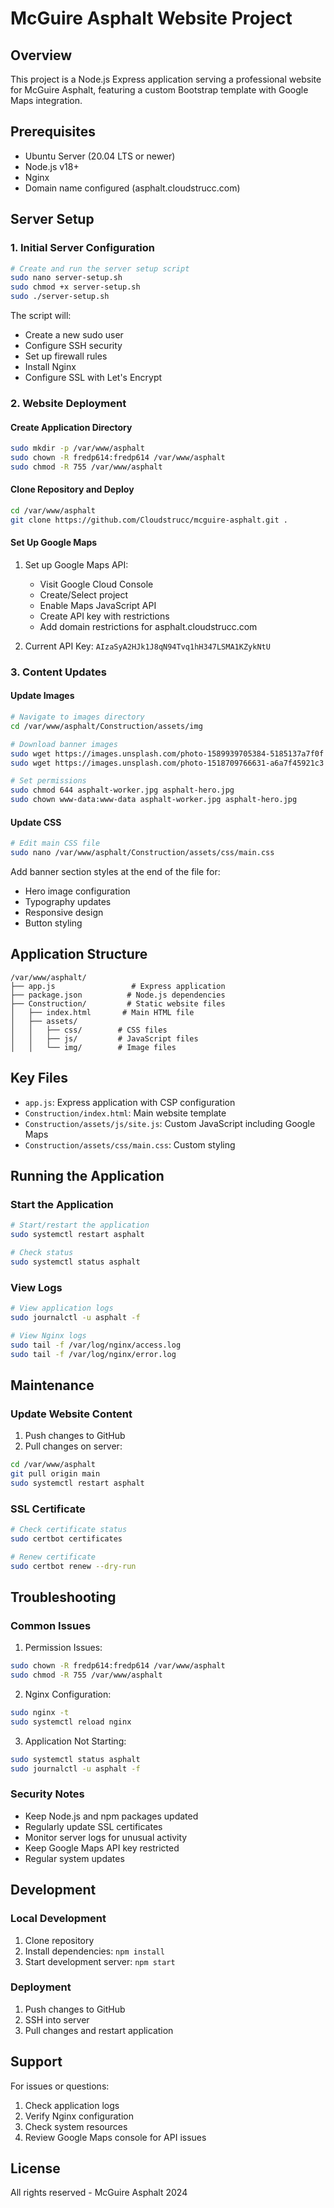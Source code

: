 # McGuire Asphalt Website Project

## Overview
This project is a Node.js Express application serving a professional website for McGuire Asphalt, featuring a custom Bootstrap template with Google Maps integration.

## Prerequisites
- Ubuntu Server (20.04 LTS or newer)
- Node.js v18+
- Nginx
- Domain name configured (asphalt.cloudstrucc.com)

## Server Setup

### 1. Initial Server Configuration
```bash
# Create and run the server setup script
sudo nano server-setup.sh
sudo chmod +x server-setup.sh
sudo ./server-setup.sh
```

The script will:
- Create a new sudo user
- Configure SSH security
- Set up firewall rules
- Install Nginx
- Configure SSL with Let's Encrypt

### 2. Website Deployment

#### Create Application Directory
```bash
sudo mkdir -p /var/www/asphalt
sudo chown -R fredp614:fredp614 /var/www/asphalt
sudo chmod -R 755 /var/www/asphalt
```

#### Clone Repository and Deploy
```bash
cd /var/www/asphalt
git clone https://github.com/Cloudstrucc/mcguire-asphalt.git .
```

#### Set Up Google Maps
1. Set up Google Maps API:
   - Visit Google Cloud Console
   - Create/Select project
   - Enable Maps JavaScript API
   - Create API key with restrictions
   - Add domain restrictions for asphalt.cloudstrucc.com

2. Current API Key: `AIzaSyA2HJk1J8qN94Tvq1hH347LSMA1KZykNtU`

### 3. Content Updates

#### Update Images
```bash
# Navigate to images directory
cd /var/www/asphalt/Construction/assets/img

# Download banner images
sudo wget https://images.unsplash.com/photo-1589939705384-5185137a7f0f -O asphalt-worker.jpg
sudo wget https://images.unsplash.com/photo-1518709766631-a6a7f45921c3 -O asphalt-hero.jpg

# Set permissions
sudo chmod 644 asphalt-worker.jpg asphalt-hero.jpg
sudo chown www-data:www-data asphalt-worker.jpg asphalt-hero.jpg
```

#### Update CSS
```bash
# Edit main CSS file
sudo nano /var/www/asphalt/Construction/assets/css/main.css
```
Add banner section styles at the end of the file for:
- Hero image configuration
- Typography updates
- Responsive design
- Button styling

## Application Structure
```
/var/www/asphalt/
├── app.js                 # Express application
├── package.json          # Node.js dependencies
├── Construction/         # Static website files
│   ├── index.html       # Main HTML file
│   ├── assets/
│   │   ├── css/        # CSS files
│   │   ├── js/         # JavaScript files
│   │   └── img/        # Image files
```

## Key Files
- `app.js`: Express application with CSP configuration
- `Construction/index.html`: Main website template
- `Construction/assets/js/site.js`: Custom JavaScript including Google Maps
- `Construction/assets/css/main.css`: Custom styling

## Running the Application

### Start the Application
```bash
# Start/restart the application
sudo systemctl restart asphalt

# Check status
sudo systemctl status asphalt
```

### View Logs
```bash
# View application logs
sudo journalctl -u asphalt -f

# View Nginx logs
sudo tail -f /var/log/nginx/access.log
sudo tail -f /var/log/nginx/error.log
```

## Maintenance

### Update Website Content
1. Push changes to GitHub
2. Pull changes on server:
```bash
cd /var/www/asphalt
git pull origin main
sudo systemctl restart asphalt
```

### SSL Certificate
```bash
# Check certificate status
sudo certbot certificates

# Renew certificate
sudo certbot renew --dry-run
```

## Troubleshooting

### Common Issues
1. Permission Issues:
```bash
sudo chown -R fredp614:fredp614 /var/www/asphalt
sudo chmod -R 755 /var/www/asphalt
```

2. Nginx Configuration:
```bash
sudo nginx -t
sudo systemctl reload nginx
```

3. Application Not Starting:
```bash
sudo systemctl status asphalt
sudo journalctl -u asphalt -f
```

### Security Notes
- Keep Node.js and npm packages updated
- Regularly update SSL certificates
- Monitor server logs for unusual activity
- Keep Google Maps API key restricted
- Regular system updates

## Development

### Local Development
1. Clone repository
2. Install dependencies: `npm install`
3. Start development server: `npm start`

### Deployment
1. Push changes to GitHub
2. SSH into server
3. Pull changes and restart application

## Support
For issues or questions:
1. Check application logs
2. Verify Nginx configuration
3. Check system resources
4. Review Google Maps console for API issues

## License
All rights reserved - McGuire Asphalt 2024